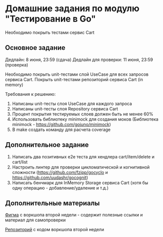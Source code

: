 # Домашние задания по модулю "Тестирование в Go"

Необходимо покрыть тестами сервис Cart

## Основное задание

Дедлайн: 8 июня, 23:59 (сдача)
Дедлайн для проверки: 11 июня, 23:59 (проверка)

Необходимо покрыть unit-тестами слой UseCase для всех запросов сервиса Cart. Покрыть unit-тестами репозиторий сервиса
Cart (in memory)

Требования к решению:

1. Написаны unit-тесты слоя UseCase для каждого запроса
2. Написаны unit-тесты слоя Repository сервиса Cart
3. Процент покрытия тестируемых слоев должен быть не менее 60%
4. Использовать библиотеку minimock для создания моков (Библиотека minimock - https://github.com/gojuno/minimock)
5. В make создать команду для расчета coverage

## Дополнительное задание

1. Написать два позитивных e2e теста для хендлера cart/item/delete и cart/list
2. Настроить линтер для проверки цикломатической и когнитивной сложности (https://github.com/fzipp/gocyclo
   и https://github.com/uudashr/gocognit)
3. Написать бенчмарк для InMemory Storage сервиса Cart (хотя бы одну операцию - добавление/удаление и т.д.)

## Дополнительные материалы

[Фигма](https://www.figma.com/file/Y9csb1azzzOVnOWmD34PYY/Workshop-2---Тестирование-на-практике?type=whiteboard&node-id=329-582&t=vEBdOJ7CPPPCf7BL-0) с воркшопа второй недели - содержит полезные ссылки и материал для самопроверки  

[Репозиторий](https://gitlab.ozon.dev/go/classroom-12/students/week-2-workshop) с кодом воркшопа второй недели 
